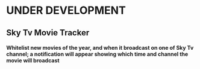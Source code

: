 # UNDER DEVELOPMENT

## Sky Tv Movie Tracker

#### Whitelist new movies of the year, and when it broadcast on one of Sky Tv channel; a notification will appear showing which time and channel the movie will broadcast
